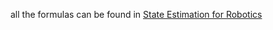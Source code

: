 all the formulas can be found in [State Estimation for Robotics](http://asrl.utias.utoronto.ca/~tdb/bib/barfoot_ser17.pdf)
